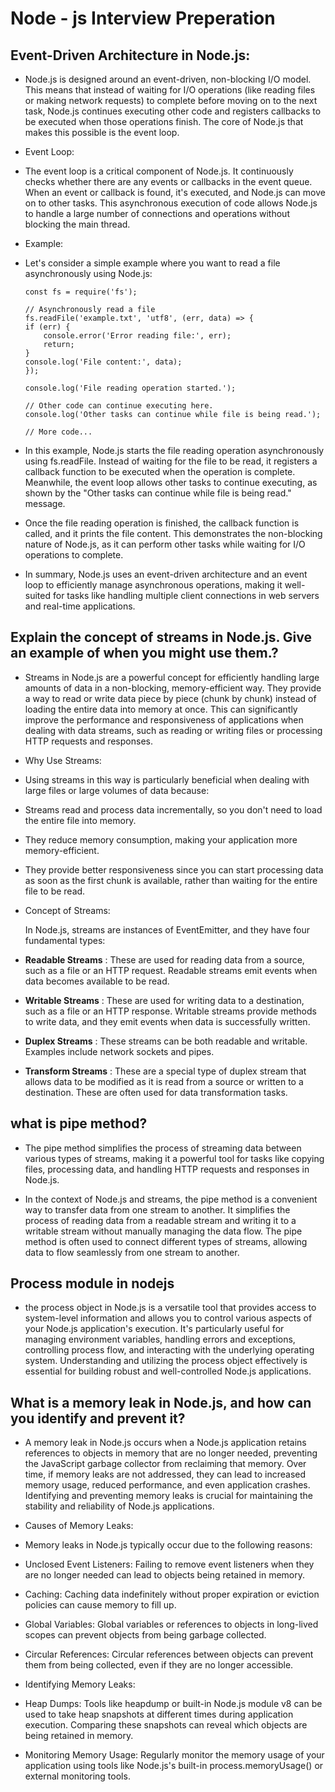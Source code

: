 # Node - js Interview Preperation


## Event-Driven Architecture in Node.js:

-   Node.js is designed around an event-driven, non-blocking I/O model. This means that instead of waiting for I/O operations (like reading files or making network requests) to complete before moving on to the next task, Node.js continues executing other code and registers callbacks to be executed when those operations finish. The core of Node.js that makes this possible is the event loop.

-   Event Loop:

-   The event loop is a critical component of Node.js. It continuously checks whether there are any events or callbacks in the event queue. When an event or callback is found, it's executed, and Node.js can move on to other tasks. This asynchronous execution of code allows Node.js to handle a large number of connections and operations without blocking the main thread.

-   Example:

-   Let's consider a simple example where you want to read a file asynchronously using Node.js:


        const fs = require('fs');

        // Asynchronously read a file
        fs.readFile('example.txt', 'utf8', (err, data) => {
        if (err) {
            console.error('Error reading file:', err);
            return;
        }
        console.log('File content:', data);
        });

        console.log('File reading operation started.');

        // Other code can continue executing here.
        console.log('Other tasks can continue while file is being read.');

        // More code...

-   In this example, Node.js starts the file reading operation asynchronously using fs.readFile. Instead of waiting for the file to be read, it registers a callback function to be executed when the operation is complete. Meanwhile, the event loop allows other tasks to continue executing, as shown by the "Other tasks can continue while file is being read." message.

-   Once the file reading operation is finished, the callback function is called, and it prints the file content. This demonstrates the non-blocking nature of Node.js, as it can perform other tasks while waiting for I/O operations to complete.

-   In summary, Node.js uses an event-driven architecture and an event loop to efficiently manage asynchronous operations, making it well-suited for tasks like handling multiple client connections in web servers and real-time applications.




## Explain the concept of streams in Node.js. Give an example of when you might use them.?

-   Streams in Node.js are a powerful concept for efficiently handling large amounts of data in a non-blocking, memory-efficient way. They provide a way to read or write data piece by piece (chunk by chunk) instead of loading the entire data into memory at once. This can significantly improve the performance and responsiveness of applications when dealing with data streams, such as reading or writing files or processing HTTP requests and responses. 

-   Why Use Streams:

-   Using streams in this way is particularly beneficial when dealing with large files or large volumes of data because:

-   Streams read and process data incrementally, so you don't need to load the entire file into memory.
-   They reduce memory consumption, making your application more memory-efficient.
-   They provide better responsiveness since you can start processing data as soon as the first chunk is available, rather than waiting for the entire file to be read.


-   Concept of Streams:

    In Node.js, streams are instances of EventEmitter, and they have four fundamental types:

-   **Readable Streams** : These are used for reading data from a source, such as a file or an HTTP request. Readable streams emit events when data becomes available to be read.

-   **Writable Streams** : These are used for writing data to a destination, such as a file or an HTTP response. Writable streams provide methods to write data, and they emit events when data is successfully written.

-   **Duplex Streams** : These streams can be both readable and writable. Examples include network sockets and pipes.

-   **Transform Streams** : These are a special type of duplex stream that allows data to be modified as it is read from a source or written to a destination. These are often used for data transformation tasks.




## what is pipe method?

-   The pipe method simplifies the process of streaming data between various types of streams, making it a powerful tool for tasks like copying files, processing data, and handling HTTP requests and responses in Node.js.

-   In the context of Node.js and streams, the pipe method is a convenient way to transfer data from one stream to another. It simplifies the process of reading data from a readable stream and writing it to a writable stream without manually managing the data flow. The pipe method is often used to connect different types of streams, allowing data to flow seamlessly from one stream to another.



## Process module in nodejs

-   the process object in Node.js is a versatile tool that provides access to system-level information and allows you to control various aspects of your Node.js application's execution. It's particularly useful for managing environment variables, handling errors and exceptions, controlling process flow, and interacting with the underlying operating system. Understanding and utilizing the process object effectively is essential for building robust and well-controlled Node.js applications.



## What is a memory leak in Node.js, and how can you identify and prevent it?

-   A memory leak in Node.js occurs when a Node.js application retains references to objects in memory that are no longer needed, preventing the JavaScript garbage collector from reclaiming that memory. Over time, if memory leaks are not addressed, they can lead to increased memory usage, reduced performance, and even application crashes. Identifying and preventing memory leaks is crucial for maintaining the stability and reliability of Node.js applications.

-   Causes of Memory Leaks:

-   Memory leaks in Node.js typically occur due to the following reasons:

-   Unclosed Event Listeners: Failing to remove event listeners when they are no longer needed can lead to objects being retained in memory.

-   Caching: Caching data indefinitely without proper expiration or eviction policies can cause memory to fill up.

-   Global Variables: Global variables or references to objects in long-lived scopes can prevent objects from being garbage collected.

-   Circular References: Circular references between objects can prevent them from being collected, even if they are no longer accessible.


-   Identifying Memory Leaks:

-   Heap Dumps: Tools like heapdump or built-in Node.js module v8 can be used to take heap snapshots at different times during application execution. Comparing these snapshots can reveal which objects are being retained in memory.

-   Monitoring Memory Usage: Regularly monitor the memory usage of your application using tools like Node.js's built-in process.memoryUsage() or external monitoring tools.